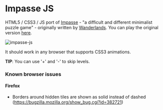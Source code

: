 # Impasse JS
HTML5 / CSS3 / JS port of [Impasse](http://wanderlands.org/impasse/) - "a difficult and different
minimalist puzzle game" -  originally written by [Wanderlands](http://wanderlands.org). You can play the original version [here](http://kongregate.com/games/wanderlands/impasse).

![impasse-js](https://f.cloud.github.com/assets/9873/936831/ec84cc40-00c4-11e3-9b40-306d39db5aa6.jpg)

It should work in any browser that supports CSS3 animations.

__TIP__: You can use '+' and '-' to skip levels.

### Known browser issues
#### Firefox
* Borders around hidden tiles are shown as solid instead of dashed (https://bugzilla.mozilla.org/show_bug.cgi?id=382721)
